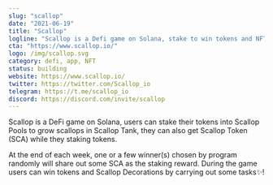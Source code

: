 ```yaml
---
slug: "scallop"
date: "2021-06-19"
title: "Scallop"
logline: "Scallop is a Defi game on Solana, stake to win tokens and NFTs✨!"
cta: "https://www.scallop.io/"
logo: /img/scallop.svg
category: defi, app, NFT
status: building
website: https://www.scallop.io/
twitter: https://twitter.com/Scallop_io
telegram: https://t.me/scallop_io
discord: https://discord.com/invite/scallop
---
```


Scallop is a DeFi game on Solana, users can stake their tokens into Scallop Pools to grow scallops in Scallop Tank, they can also get Scallop Token (SCA) while they staking tokens.

At the end of each week, one or a few winner(s) chosen by program randomly will share out some SCA as the staking reward. During the game users can win tokens and Scallop Decorations by carrying out some tasks✨!

